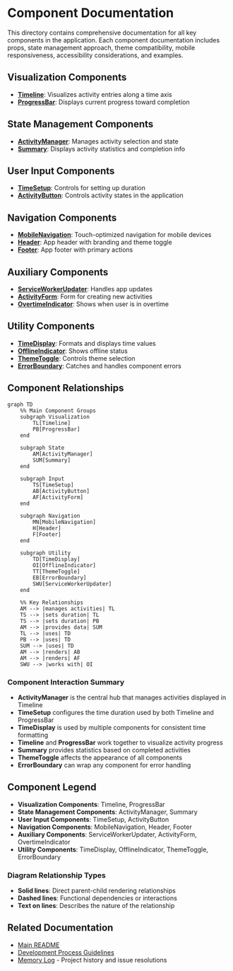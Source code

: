 # Component Documentation

This directory contains comprehensive documentation for all key components in the application. Each component documentation includes props, state management approach, theme compatibility, mobile responsiveness, accessibility considerations, and examples.

## Visualization Components
- [**Timeline**](./Timeline.md): Visualizes activity entries along a time axis
- [**ProgressBar**](./ProgressBar.md): Displays current progress toward completion

## State Management Components  
- [**ActivityManager**](./ActivityManager.md): Manages activity selection and state
- [**Summary**](./Summary.md): Displays activity statistics and completion info

## User Input Components
- [**TimeSetup**](./TimeSetup.md): Controls for setting up duration
- [**ActivityButton**](./ActivityButton.md): Controls activity states in the application
  
## Navigation Components
- [**MobileNavigation**](./MobileNavigation.md): Touch-optimized navigation for mobile devices
- [**Header**](./Header.md): App header with branding and theme toggle
- [**Footer**](./Footer.md): App footer with primary actions

## Auxiliary Components
- [**ServiceWorkerUpdater**](./ServiceWorkerUpdater.md): Handles app updates
- [**ActivityForm**](./ActivityForm.md): Form for creating new activities
- [**OvertimeIndicator**](./OvertimeIndicator.md): Shows when user is in overtime

## Utility Components
- [**TimeDisplay**](./TimeDisplay.md): Formats and displays time values
- [**OfflineIndicator**](./OfflineIndicator.md): Shows offline status
- [**ThemeToggle**](./ThemeToggle.md): Controls theme selection
- [**ErrorBoundary**](./ErrorBoundary.md): Catches and handles component errors

## Component Relationships

```mermaid
graph TD
    %% Main Component Groups
    subgraph Visualization
        TL[Timeline]
        PB[ProgressBar]
    end
    
    subgraph State
        AM[ActivityManager]
        SUM[Summary]
    end
    
    subgraph Input
        TS[TimeSetup]
        AB[ActivityButton]
        AF[ActivityForm]
    end
    
    subgraph Navigation
        MN[MobileNavigation]
        H[Header]
        F[Footer]
    end
    
    subgraph Utility
        TD[TimeDisplay]
        OI[OfflineIndicator]
        TT[ThemeToggle]
        EB[ErrorBoundary]
        SWU[ServiceWorkerUpdater]
    end
    
    %% Key Relationships
    AM --> |manages activities| TL
    TS --> |sets duration| TL
    TS --> |sets duration| PB
    AM --> |provides data| SUM
    TL --> |uses| TD
    PB --> |uses| TD
    SUM --> |uses| TD
    AM --> |renders| AB
    AM --> |renders| AF
    SWU --> |works with| OI
```

### Component Interaction Summary

- **ActivityManager** is the central hub that manages activities displayed in Timeline
- **TimeSetup** configures the time duration used by both Timeline and ProgressBar
- **TimeDisplay** is used by multiple components for consistent time formatting
- **Timeline** and **ProgressBar** work together to visualize activity progress
- **Summary** provides statistics based on completed activities
- **ThemeToggle** affects the appearance of all components
- **ErrorBoundary** can wrap any component for error handling

## Component Legend

- **Visualization Components**: Timeline, ProgressBar
- **State Management Components**: ActivityManager, Summary  
- **User Input Components**: TimeSetup, ActivityButton
- **Navigation Components**: MobileNavigation, Header, Footer
- **Auxiliary Components**: ServiceWorkerUpdater, ActivityForm, OvertimeIndicator
- **Utility Components**: TimeDisplay, OfflineIndicator, ThemeToggle, ErrorBoundary

### Diagram Relationship Types

- **Solid lines**: Direct parent-child rendering relationships
- **Dashed lines**: Functional dependencies or interactions
- **Text on lines**: Describes the nature of the relationship

## Related Documentation

- [Main README](../../README.md)
- [Development Process Guidelines](../PLANNED_CHANGES.md#development-process-guidelines)
- [Memory Log](../MEMORY_LOG.md) - Project history and issue resolutions
